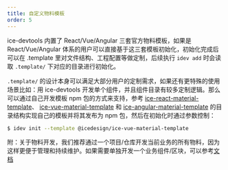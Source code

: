 ```yaml
---
title: 自定义物料模板
order: 5
---
```


ice-devtools 内置了 React/Vue/Angular 三套官方物料模板，如果是 React/Vue/Angular 体系的用户可以直接基于这三套模板初始化，初始化完成后可以在 .template 里对文件结构、工程配置等做定制，后续执行 `idev add` 时会读取 `.template/` 下对应的目录进行初始化。

`.template/` 的设计本身可以满足大部分用户的定制需求，如果还有更特殊的使用场景比如：用 ice-devtools 开发单个组件，并且组件目录有较多定制逻辑。那么可以通过自己开发模板 npm 包的方式来支持，参考 [ice-react-material-template](https://github.com/alibaba/ice/tree/master/templates/ice-react-material-template)、 [ice-vue-material-template](https://github.com/alibaba/ice/tree/master/templates/ice-vue-material-template) 和 [ice-angular-material-template](https://github.com/alibaba/ice/tree/master/templates/ice-angular-material-template) 的目录结构实现自己的模板并将其发布为 npm 包，然后在初始化时通过参数控制：

```bash
$ idev init --template @icedesign/ice-vue-material-template
```

附：关于物料开发，我们推荐通过一个项目/仓库开发当前业务的所有物料，因为这样更便于管理和持续维护。如果需要单独开发一个业务组件/区块，可以参考[文档](https://www.yuque.com/ice-team/wiki/mmgkb5)
